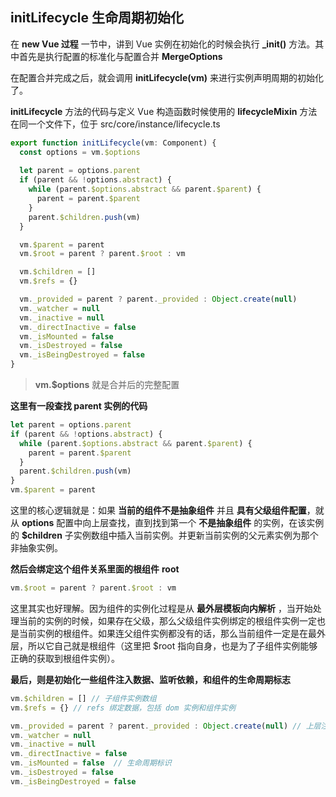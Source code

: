 ## initLifecycle 生命周期初始化

在 **new Vue 过程** 一节中，讲到 Vue 实例在初始化的时候会执行 **_init()** 方法。其中首先是执行配置的标准化与配置合并 **MergeOptions**

在配置合并完成之后，就会调用 **initLifecycle(vm)** 来进行实例声明周期的初始化了。

**initLifecycle** 方法的代码与定义 Vue 构造函数时候使用的 **lifecycleMixin** 方法在同一个文件下，位于 src/core/instance/lifecycle.ts

```typescript
export function initLifecycle(vm: Component) {
  const options = vm.$options
  
  let parent = options.parent
  if (parent && !options.abstract) {
    while (parent.$options.abstract && parent.$parent) {
      parent = parent.$parent
    }
    parent.$children.push(vm)
  }

  vm.$parent = parent
  vm.$root = parent ? parent.$root : vm

  vm.$children = []
  vm.$refs = {}

  vm._provided = parent ? parent._provided : Object.create(null)
  vm._watcher = null
  vm._inactive = null
  vm._directInactive = false
  vm._isMounted = false
  vm._isDestroyed = false
  vm._isBeingDestroyed = false
}
```

> **vm.$options** 就是合并后的完整配置

**这里有一段查找 parent 实例的代码**

```typescript
let parent = options.parent
if (parent && !options.abstract) {
  while (parent.$options.abstract && parent.$parent) {
    parent = parent.$parent
  }
  parent.$children.push(vm)
}
vm.$parent = parent
```

这里的核心逻辑就是：如果 **当前的组件不是抽象组件** 并且 **具有父级组件配置**，就从 **options** 配置中向上层查找，直到找到第一个 **不是抽象组件** 的实例，在该实例的 **$children** 子实例数组中插入当前实例。并更新当前实例的父元素实例为那个非抽象实例。

**然后会绑定这个组件关系里面的根组件** **root**

```typescript
vm.$root = parent ? parent.$root : vm
```

这里其实也好理解。因为组件的实例化过程是从 **最外层模板向内解析** ，当开始处理当前的实例的时候，如果存在父级，那么父级组件实例绑定的根组件实例一定也是当前实例的根组件。如果连父组件实例都没有的话，那么当前组件一定是在最外层，所以它自己就是根组件（这里把 $root 指向自身，也是为了子组件实例能够正确的获取到根组件实例）。

**最后，则是初始化一些组件注入数据、监听依赖，和组件的生命周期标志**

```typescript
vm.$children = [] // 子组件实例数组
vm.$refs = {} // refs 绑定数据，包括 dom 实例和组件实例

vm._provided = parent ? parent._provided : Object.create(null) // 上层注入的数据
vm._watcher = null
vm._inactive = null
vm._directInactive = false
vm._isMounted = false  // 生命周期标识
vm._isDestroyed = false
vm._isBeingDestroyed = false
```

